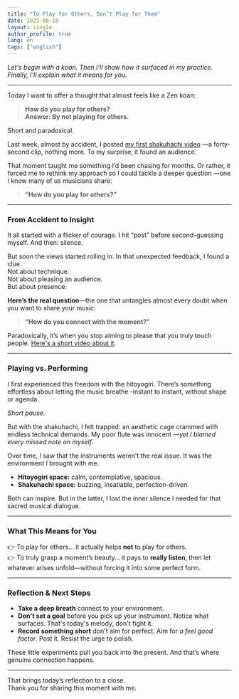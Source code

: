 ```yaml
---
title: "To Play for Others, Don’t Play for Them"
date: 2025-06-18
layout: single
author_profile: true
lang: en
tags: ["english"]
---
```


*Let's begin with a koan. Then I’ll show how it surfaced in my practice. Finally, I’ll explain what it means for you.*

---

Today I want to offer a thought that almost feels like a Zen koan:

> **How do you play for others?**  
> **Answer: By not playing for others.**

Short and paradoxical.

Last week, almost by accident, I posted [my first shakuhachi video](https://youtube.com/shorts/QWq3AGpuRRQ)  —a forty-second clip, nothing more. To my surprise, it found an audience.

That moment taught me something I’d been chasing for months. Or rather, it forced me to rethink my approach so I could tackle 
a deeper question —one I know many of us musicians share:

> **“How do you play for others?”**

---

### From Accident to Insight

It all started with a flicker of courage. I hit “post” before second-guessing myself. And then: silence.

But soon the views started rolling in. In that unexpected feedback, I found a clue. <br/>
Not about technique. <br/>
Not about pleasing an audience. <br/>
But about presence.<br/>

**Here’s the real question**—the one that untangles almost every doubt when you want to share your music:

> **“How do you connect with the moment?”**

Paradoxically, it’s when you stop aiming to please that you truly touch people.
[Here's a short video about it](https://youtube.com/shorts/jdNtvynU6-E).

---

### Playing vs. Performing

I first experienced this freedom with the hitoyogiri. There’s something effortless about letting the music breathe -instant to instant,
without shape or agenda.

*Short pause.*

But with the shakuhachi, I felt trapped: an aesthetic cage crammed with endless technical demands. 
My poor flute was innocent —*yet I blamed every missed note on myself*.

Over time, I saw that the instruments weren’t the real issue. It was the environment I brought with me.

- **Hitoyogiri space:** calm, contemplative, spacious.  
- **Shakuhachi space:** buzzing, insatiable, perfection-driven.

Both can inspire. But in the latter, I lost the inner silence I needed for that sacred musical dialogue.

---

### What This Means for You

👉 To play for others… it actually helps **not** to play for others.  
👉 To truly grasp a moment’s beauty… it pays to **really listen**, then let whatever arises unfold—without forcing it into some perfect form.

---

### Reflection & Next Steps

- **Take a deep breath** connect to your environment.  
- **Don't set a goal** before you pick up your instrument. Notice what surfaces. That's today's melody, don't fight it. 
- **Record something short** don't aim for perfect. Aim for *a feel good factor*. Post it. Resist the urge to polish.

These little experiments pull you back into the present. And that’s where genuine connection happens.

---

That brings today’s reflection to a close.  
Thank you for sharing this moment with me.

